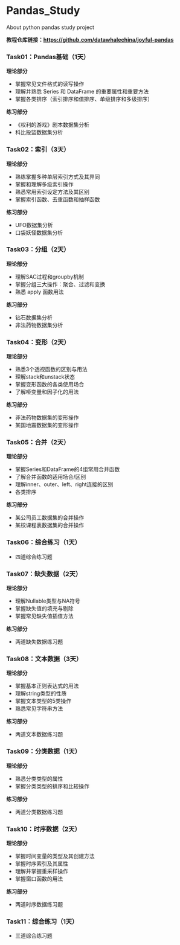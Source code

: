 # Pandas_Study
About python pandas study project

<b>教程仓库链接：https://github.com/datawhalechina/joyful-pandas</b>

### Task01：Pandas基础（1天）

<b>理论部分</b>

- 掌握常见文件格式的读写操作
- 理解并熟悉 Series 和 DataFrame 的重要属性和重要方法
- 掌握各类排序（索引排序和值排序、单级排序和多级排序）

<b>练习部分</b>

- 《权利的游戏》剧本数据集分析
- 科比投篮数据集分析

### Task02：索引（3天）

<b>理论部分</b>

- 熟练掌握多种单层索引方式及其异同
- 掌握和理解多级索引操作
- 熟悉常用索引设定方法及其区别
- 掌握索引函数、去重函数和抽样函数

<b>练习部分</b>

- UFO数据集分析
- 口袋妖怪数据集分析

### Task03：分组（2天）

<b>理论部分</b>

- 理解SAC过程和groupby机制
- 掌握分组三大操作：聚合、过滤和变换
- 熟悉 apply 函数用法

<b>练习部分</b>

- 钻石数据集分析
- 非法药物数据集分析

### Task04：变形（2天）

<b>理论部分</b>

- 熟悉3个透视函数的区别与用法
- 理解stack和unstack状态
- 掌握变形函数的各类使用场合
- 了解哑变量和因子化的用法

<b>练习部分</b>

- 非法药物数据集的变形操作
- 某国地震数据集的变形操作

### Task05：合并（2天）

<b>理论部分</b>

- 掌握Series和DataFrame的4组常用合并函数
- 了解合并函数的适用场合/区别
- 理解inner、outer、left、right连接的区别
- 各类排序

<b>练习部分</b>

- 某公司员工数据集的合并操作
- 某校课程表数据集的合并操作

### Task06：综合练习（1天）

- 四道综合练习题

### Task07：缺失数据（2天）

<b>理论部分</b>

- 理解Nullable类型与NA符号
- 掌握缺失值的填充与剔除
- 掌握常见缺失值插值方法

<b>练习部分</b>

- 两道缺失数据练习题

### Task08：文本数据（3天）

<b>理论部分</b>

- 掌握基本正则表达式的用法
- 理解string类型的性质
- 掌握文本类型的5类操作
- 熟悉常见字符串方法

<b>练习部分</b>

- 两道文本数据练习题

### Task09：分类数据（1天）

<b>理论部分</b>

- 熟悉分类类型的属性
- 掌握分类类型的排序和比较操作

<b>练习部分</b>

- 两道分类数据练习题

### Task10：时序数据（2天）

<b>理论部分</b>

- 掌握时间变量的类型及其创建方法
- 掌握时序索引及其属性
- 理解并掌握重采样操作
- 掌握窗口函数的用法

<b>练习部分</b>

- 两道时序数据练习题

### Task11：综合练习（1天）

- 三道综合练习题
